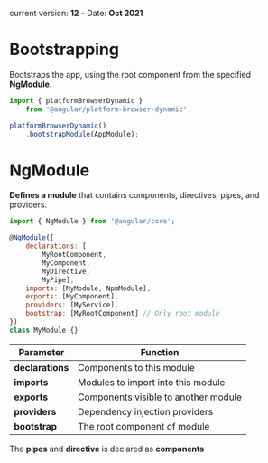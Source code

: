 current version: __12__ - Date: __Oct 2021__
# Bootstrapping

Bootstraps the app, using the root component from the specified __NgModule__.

```js
import { platformBrowserDynamic }
    from '@angular/platform-browser-dynamic';

platformBrowserDynamic()
    .bootstrapModule(AppModule);
```

# NgModule

**Defines a module** that contains components, directives, pipes, and providers.

```js
import { NgModule } from '@angular/core';

@NgModule({
    declarations: [
        MyRootComponent, 
        MyComponent, 
        MyDirective, 
        MyPipe],
    imports: [MyModule, NpmModule],
    exports: [MyComponent],
    providers: [MyService],
    bootstrap: [MyRootComponent] // Only root module
})
class MyModule {}
```
| Parameter | Function |
|--------------------|-------------------------------------------------------------------------------|
| **declarations** |  Components to this module |
| **imports** |  Modules to import into this module |
| **exports** |  Components visible to another module |
| **providers** |  Dependency injection providers |
| **bootstrap** | The root component of module |

The **pipes** and **directive** is declared as **components**
